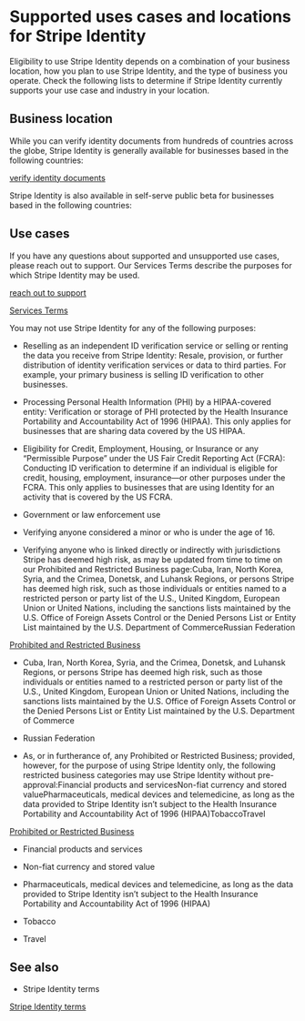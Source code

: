 # Supported uses cases and locations for Stripe Identity

Eligibility to use Stripe Identity depends on a combination of your business location, how you plan to use Stripe Identity, and the type of business you operate. Check the following lists to determine if Stripe Identity currently supports your use case and industry in your location.

## Business location

While you can verify identity documents from hundreds of countries across the globe, Stripe Identity is generally available for businesses based in the following countries:

[verify identity documents](/identity/verification-checks?type=document)

Stripe Identity is also available in self-serve public beta for businesses based in the following countries:

## Use cases

If you have any questions about supported and unsupported use cases, please reach out to support. Our Services Terms describe the purposes for which Stripe Identity may be used.

[reach out to support](https://support.stripe.com/contact)

[Services Terms](https://stripe.com/ssa#services-terms)

You may not use Stripe Identity for any of the following purposes:

- Reselling as an independent ID verification service or selling or renting the data you receive from Stripe Identity: Resale, provision, or further distribution of identity verification services or data to third parties. For example, your primary business is selling ID verification to other businesses.

- Processing Personal Health Information (PHI) by a HIPAA-covered entity: Verification or storage of PHI protected by the Health Insurance Portability and Accountability Act of 1996 (HIPAA). This only applies for businesses that are sharing data covered by the US HIPAA.

- Eligibility for Credit, Employment, Housing, or Insurance or any “Permissible Purpose” under the US Fair Credit Reporting Act (FCRA): Conducting ID verification to determine if an individual is eligible for credit, housing, employment, insurance—or other purposes under the FCRA. This only applies to businesses that are using Identity for an activity that is covered by the US FCRA.

- Government or law enforcement use

- Verifying anyone considered a minor or who is under the age of 16.

- Verifying anyone who is linked directly or indirectly with jurisdictions Stripe has deemed high risk, as may be updated from time to time on our Prohibited and Restricted Business page:Cuba, Iran, North Korea, Syria, and the Crimea, Donetsk, and Luhansk Regions, or persons Stripe has deemed high risk, such as those individuals or entities named to a restricted person or party list of the U.S., United Kingdom, European Union or United Nations, including the sanctions lists maintained by the U.S. Office of Foreign Assets Control or the Denied Persons List or Entity List maintained by the U.S. Department of CommerceRussian Federation

[Prohibited and Restricted Business](https://stripe.com/restricted-businesses)

- Cuba, Iran, North Korea, Syria, and the Crimea, Donetsk, and Luhansk Regions, or persons Stripe has deemed high risk, such as those individuals or entities named to a restricted person or party list of the U.S., United Kingdom, European Union or United Nations, including the sanctions lists maintained by the U.S. Office of Foreign Assets Control or the Denied Persons List or Entity List maintained by the U.S. Department of Commerce

- Russian Federation

- As, or in furtherance of, any Prohibited or Restricted Business; provided, however, for the purpose of using Stripe Identity only, the following restricted business categories may use Stripe Identity without pre-approval:Financial products and servicesNon-fiat currency and stored valuePharmaceuticals, medical devices and telemedicine, as long as the data provided to Stripe Identity isn’t subject to the Health Insurance Portability and Accountability Act of 1996 (HIPAA)TobaccoTravel

[Prohibited or Restricted Business](https://stripe.com/restricted-businesses)

- Financial products and services

- Non-fiat currency and stored value

- Pharmaceuticals, medical devices and telemedicine, as long as the data provided to Stripe Identity isn’t subject to the Health Insurance Portability and Accountability Act of 1996 (HIPAA)

- Tobacco

- Travel

## See also

- Stripe Identity terms

[Stripe Identity terms](https://stripe.com/identity/legal)
